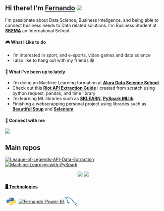 ## Hi there! I’m [Fernando](https://www.linkedin.com/in/fernando-lacerda-/) <img src="https://media.giphy.com/media/hvRJCLFzcasrR4ia7z/giphy.gif" width="25">
I'm passionate about Data Science, Business Inteligence, and being able to connect business needs to Data related solutions. I'm Business Student at [**SKEMA**](https://www.skema.edu/) an International School. 
 
 
#### 🎮 What I Like to do
- I’m interested in sport, and e-sports, video games and data science
- I also like to hang out with my friends 😁

#### 👀 What I've been up to lately
- I'm doing an Machine Learning formation at [**Alura Data Science School**](https://www.alura.com.br/escola-data-science)
- Check out this [**Riot API Extraction Guide**](https://github.com/Lacerdash/Extracting-League-of-Legends-data-with-Riot-Api/blob/main/Extracting%20Match%20Data.ipynb) I created from scratch using python request, pandas, and time library
- I'm learning ML libraries such as [**SKLEARN**](https://scikit-learn.org/stable/), [**PySpark MLlib**](https://spark.apache.org/docs/2.0.0/api/python/pyspark.mllib.html)
- Finishing a webscrapping personal project using libraries such as [**Beautiful Soup**](https://www.crummy.com/software/BeautifulSoup/bs4/doc/) and [**Selenium**](https://selenium-python.readthedocs.io/)


 #### 🔗 Connect with me
 <div>
  <a href="https://www.linkedin.com/in/fernando-lacerda-/" target="_blank"><img src="https://img.shields.io/badge/-LinkedIn-%230077B5?style=for-the-badge&logo=linkedin&logoColor=white" target="_blank"></a> 
 </dvi>


## Main repos
<!-- add comment here -->
<p align="left">
   <a href="https://github.com/Lacerdash/Extracting-League-of-Legends-data-with-Riot-Api"><img width="400" src="https://github-readme-stats.vercel.app/api/pin/?username=lacerdash&repo=Extracting-League-of-Legends-data-with-Riot-Api&layout=compact&theme=cobalt&bg_color=000000&title_color=FF5E0E&hide_border=true&show_icons=false" alt="League-of-Legends-API-Data-Extraction"></a>
     <a href="https://github.com/Lacerdash/Machine-Learning-with-PySpark"><img width="400" src="https://github-readme-stats.vercel.app/api/pin/?username=lacerdash&repo=Machine-Learning-with-PySpark&layout=compact&theme=cobalt&bg_color=000000&title_color=FF5E0E&hide_border=true&show_icons=false" alt="Machine-Learning-with-PySpark"></a>



<div align="center">
  <a href="https://github.com/Lacerdash?tab=repositories">
  <img height="180em" src="https://github-readme-stats.vercel.app/api?username=lacerdash&show_icons=true&theme=dark&include_all_commits=true&count_private=true"/>
  <img height="180em" src="https://github-readme-stats.vercel.app/api/top-langs/?username=lacerdash&layout=compact&langs_count=7&theme=dark"/>
</div>

#### 🖥️ Technologies
<img align="center" alt="Fernando-Python" height="30" width="40" src="https://raw.githubusercontent.com/devicons/devicon/master/icons/python/python-original.svg">
<img align="center" alt="Fernando-Power-BI" height="25" width="20" src="https://github.com/microsoft/PowerBI-Icons/blob/main/PNG/Power-BI.png">
<img align="center" alt="Fernando-SQL" height="30" width="40" src="https://raw.githubusercontent.com/devicons/devicon/master/icons/mysql/mysql-original.svg">
 
